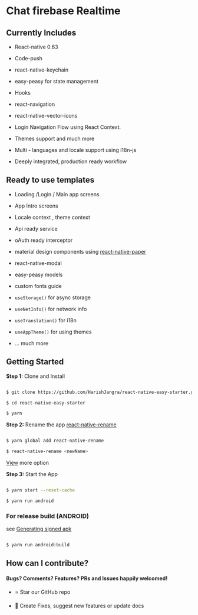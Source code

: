 # Chat firebase Realtime

## Currently Includes

- React-native 0.63

- Code-push

- react-native-keychain

<!-- - react-native-config -->

- easy-peasy for state management

- Hooks

- react-navigation

- react-native-vector-icons

- Login Navigation Flow using React Context.

- Themes support and much more

- Multi - languages and locale support using i18n-js

- Deeply integrated, production ready workflow

## Ready to use templates

- Loading /Login / Main app screens

- App Intro screens

- Locale context , theme context

- Api ready service

- oAuth ready interceptor

- material design components using [react-native-paper](https://github.com/callstack/react-native-paper)

- react-native-modal

- easy-peasy models

- custom fonts guide

- `useStorage()` for async storage

- `useNetInfo()` for network info

- `useTranslation()` for i18n

- `useAppTheme()` for using themes

- ... much more

## Getting Started

**Step 1:** Clone and Install

```sh

$ git clone https://github.com/HarishJangra/react-native-easy-starter.git

$ cd react-native-easy-starter

$ yarn

```

**Step 2:** Rename the app [react-native-rename](https://github.com/junedomingo/react-native-rename#installation)

```sh

$ yarn global add react-native-rename

$ react-native-rename <newName>

```
[View](https://github.com/junedomingo/react-native-rename#installation) more option

**Step 3:** Start the App

```sh

$ yarn start --reset-cache

$ yarn run android

```

### For release build (ANDROID)

see [Generating signed apk](https://facebook.github.io/react-native/docs/signed-apk-android)

```sh

$ yarn run android:build

```

## How can I contribute?

#### Bugs? Comments? Features? PRs and Issues happily welcomed!

- :star: Star our GitHub repo

* :wrench: Create Fixes, suggest new features or update docs

##
